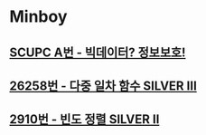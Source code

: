 # Minboy
## [SCUPC A번 - 빅데이터? 정보보호!](https://www.acmicpc.net/contest/problem/912/1)
## [26258번 - 다중 일차 함수 SILVER III](https://www.acmicpc.net/problem/26258)
## [2910번 - 빈도 정렬 SILVER II](https://www.acmicpc.net/problem/2910)